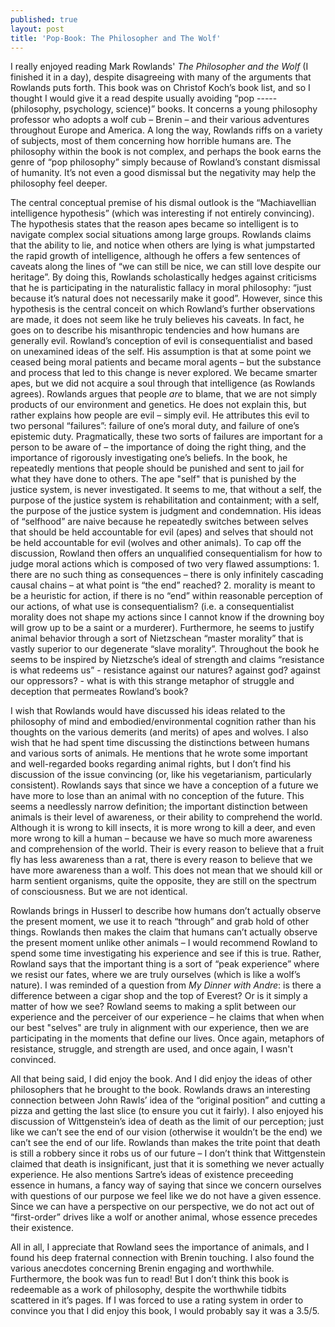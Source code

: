 ```yaml
---
published: true
layout: post
title: 'Pop-Book: The Philosopher and The Wolf'
---
```


I really enjoyed reading Mark Rowlands' _The Philosopher and the Wolf_ (I finished it in a day), despite disagreeing with many of the arguments that Rowlands puts forth. This book was on Christof Koch’s book list, and so I thought I would give it a read despite usually avoiding “pop ----- (philosophy, psychology, science)” books. It concerns a young philosophy professor who adopts a wolf cub – Brenin – and their various adventures throughout Europe and America. A long the way, Rowlands riffs on a variety of subjects, most of them concerning how horrible humans are. The philosophy within the book is not complex, and perhaps the book earns the genre of “pop philosophy” simply because of Rowland’s constant dismissal of humanity. It’s not even a good dismissal but the negativity may help the philosophy feel deeper.

The central conceptual premise of his dismal outlook is the “Machiavellian intelligence hypothesis” (which was interesting if not entirely convincing). The hypothesis states that the reason apes became so intelligent is to navigate complex social situations among large groups. Rowlands claims that the ability to lie, and notice when others are lying is what jumpstarted the rapid growth of intelligence, although he offers a few sentences of caveats along the lines of “we can still be nice, we can still love despite our heritage”. By doing this, Rowlands scholastically hedges against criticisms that he is participating in the naturalistic fallacy in moral philosophy: “just because it’s natural does not necessarily make it good”. However, since this hypothesis is the central conceit on which Rowland’s further observations are made, it does not seem like he truly believes his caveats. In fact, he goes on to describe his misanthropic tendencies and how humans are generally evil. Rowland’s conception of evil is consequentialist and based on unexamined ideas of the self. His assumption is that at some point we ceased being moral patients and became moral agents – but the substance and process that led to this change is never explored. We became smarter apes, but we did not acquire a soul through that intelligence (as Rowlands agrees). Rowlands argues that people _are_ to blame, that we are not simply products of our environment and genetics. He does not explain this, but rather explains how people are evil – simply evil. He attributes this evil to two personal “failures”: failure of one’s moral duty, and failure of one’s epistemic duty. Pragmatically, these two sorts of failures are important for a person to be aware of – the importance of doing the right thing, and the importance of rigorously investigating one’s beliefs. In the book, he repeatedly mentions that people should be punished and sent to jail for what they have done to others. The ape "self" that is punished by the justice system, is never investigated. It seems to me, that without a self, the purpose of the justice system is rehabilitation and containment; with a self, the purpose of the justice system is judgment and condemnation.  His ideas of “selfhood” are naive because he repeatedly switches between selves that should be held accountable for evil (apes) and selves that should not be held accountable for evil (wolves and other animals). To cap off the discussion, Rowland then offers an unqualified consequentialism for how to judge moral actions which is composed of two very flawed assumptions: 1. there are no such thing as consequences – there is only infinitely cascading causal chains – at what point is “the end” reached? 2. morality is meant to be a heuristic for action, if there is no “end” within reasonable perception of our actions, of what use is consequentialism? (i.e. a consequentialist morality does not shape my actions since I cannot know if the drowning boy will grow up to be a saint or a murderer). Furthermore, he seems to justify animal behavior through a sort of Nietzschean “master morality” that is vastly superior to our degenerate “slave morality”. Throughout the book he seems to be inspired by Nietzsche’s ideal of strength and claims “resistance is what redeems us” - resistance against our natures? against god? against our oppressors? - what is with this strange metaphor of struggle and deception that permeates Rowland’s book? 

I wish that Rowlands would have discussed his ideas related to the philosophy of mind and embodied/environmental cognition rather than his thoughts on the various demerits (and merits) of apes and wolves. I also wish that he had spent time discussing the distinctions between humans and various sorts of animals. He mentions that he wrote some important and well-regarded books regarding animal rights, but I don’t find his discussion of the issue convincing (or, like his vegetarianism, particularly consistent). Rowlands says that since we have a conception of a future we have more to lose than an animal with no conception of the future. This seems a needlessly narrow definition; the important distinction between animals is their level of awareness, or their ability to comprehend the world. Although it is wrong to kill insects, it is more wrong to kill a deer, and even more wrong to kill a human – because we have so much more awareness and comprehension of the world. Their is every reason to believe that a fruit fly has less awareness than a rat, there is every reason to believe that we have more awareness than a wolf. This does not mean that we should kill or harm sentient organisms, quite the opposite, they are still on the spectrum of consciousness. But we are not identical.

Rowlands brings in Husserl to describe how humans don’t actually observe the present moment, we use it to reach “through” and grab hold of other things. Rowlands then makes the claim that humans can’t actually observe the present moment unlike other animals – I would recommend Rowland to spend some time investigating his experience and see if this is true. Rather, Rowland says that the important thing is a sort of “peak experience” where we resist our fates, where we are truly ourselves (which is like a wolf’s nature). I was reminded of a question from _My Dinner with Andre_: is there a difference between a cigar shop and the top of Everest? Or is it simply a matter of  how we see? Rowland seems to making a split between our experience and the perceiver of our experience – he claims that when when our best "selves" are truly in alignment with our experience, then we are participating in the moments that define our lives. Once again, metaphors of resistance, struggle, and strength are used, and once again, I wasn't convinced.

All that being said, I did enjoy the book. And I did enjoy the ideas of other philosophers that he brought to the book. Rowlands draws an interesting connection between John Rawls’ idea of the “original position” and cutting a pizza and getting the last slice (to ensure you cut it fairly).  I also enjoyed his discussion of Wittgenstein’s idea of death as the limit of our perception; just like we can’t see the end of our vision (otherwise it wouldn’t be the end) we can’t see the end of our life. Rowlands than makes the trite point that death is still a robbery since it robs us of our future – I don’t think that Wittgenstein claimed that death is insignificant, just that it is something we never actually experience. He also mentions Sartre’s ideas of existence preceeding essence in humans, a fancy way of saying that since we concern ourselves with questions of our purpose we feel like we do not have a given essence. Since we can have a perspective on our perspective, we do not act out of “first-order” drives like a wolf or another animal, whose essence precedes their existence.

All in all, I appreciate that Rowland sees the importance of animals, and I found his deep fraternal connection with Brenin touching. I also found the various anecdotes concerning Brenin engaging and worthwhile. Furthermore, the book was fun to read! But I don’t think this book is redeemable as a work of philosophy, despite the worthwhile tidbits scattered in it’s pages. If I was forced to use a rating system in order to convince you that I did enjoy this book, I would probably say it was a 3.5/5.
